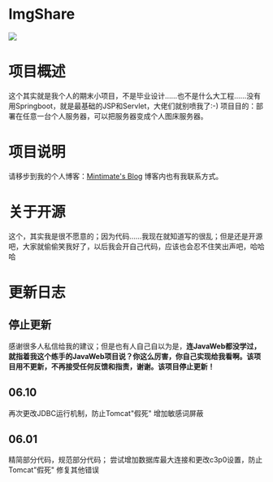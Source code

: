 # ImgShare
![](https://github.com/Mintimate/ImgShare/blob/master/JavaWebProject.png?raw=true)
# 项目概述
这个其实就是我个人的期末小项目，不是毕业设计……也不是什么大工程……没有用Springboot，就是最基础的JSP和Servlet，大佬们就别喷我了:-)
项目目的：部署在任意一台个人服务器，可以把服务器变成个人图床服务器。

# 项目说明
请移步到我的个人博客：[Mintimate's Blog](https://www.mintimate.cn/2020/06/01/JavaWeb/)
博客内也有我联系方式。

# 关于开源 
这个，其实我是很不愿意的；因为代码……我现在就知道写的很乱；但是还是开源吧，大家就偷偷笑我好了，以后我会开自己代码，应该也会忍不住笑出声吧，哈哈哈

# 更新日志
## 停止更新
感谢很多人私信给我的建议；但是也有人自己自以为是，**连JavaWeb都没学过，就指着我这个练手的JavaWeb项目说？你这么厉害，你自己实现给我看啊。该项目用不更新，不再接受任何反馈和指责，谢谢。该项目停止更新！**
## 06.10
再次更改JDBC运行机制，防止Tomcat"假死"
增加敏感词屏蔽

## 06.01
精简部分代码，规范部分代码；
尝试增加数据库最大连接和更改c3p0设置，防止Tomcat"假死"
修复其他错误